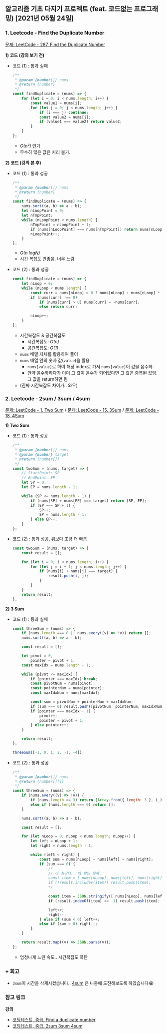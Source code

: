 ## 알고리즘 기초 다지기 프로젝트 (feat. 코드없는 프로그래밍) [2021년 05월 24일]

### **1.** Leetcode - Find the Duplicate Number

[문제: LeetCode - 287. Find the Duplicate Number](https://leetcode.com/problems/find-the-duplicate-number/)

**1) 코드 (강의 보기 전)**

-   코드 (1) : 통과 실패

    ```js
    /**
     * @param {number[]} nums
     * @return {number}
     */
    const findDuplicate = (nums) => {
        for (let i = 0; i < nums.length; i++) {
            const value1 = nums[i];
            for (let j = 0; j < nums.length; j++) {
                if (i === j) continue;
                const value2 = nums[j];
                if (value1 === value2) return value2;
            }
        }
    };
    ```

    -   _O(n²)_ 인가
    -   무수히 많은 값은 처리 불가.

**2) 코드 (강의 본 후)**

-   코드 (1) : 통과 성공

    ```js
    /**
     * @param {number[]} nums
     * @return {number}
     */
    const findDuplicate = (nums) => {
        nums.sort((a, b) => a - b);
        let nLoopPoint = 0;
        let nTmpPoint;
        while (nLoopPoint < nums.length) {
            nTmpPoint = nLoopPoint + 1;
            if (nums[nLoopPoint] === nums[nTmpPoint]) return nums[nLoopPoint];
            nLoopPoint++;
        }
    };
    ```

    -   _O(n logN)_
    -   시간 복잡도 안좋음. 너무 느림

-   코드 (2) : 통과 성공

    ```js
    const findDuplicate = (nums) => {
        let nLoop = 0;
        while (nLoop < nums.length) {
            const curr = nums[nLoop] > 0 ? nums[nLoop] : nums[nLoop] * -1;
            if (nums[curr] !== 0)
                if (nums[curr] > 0) nums[curr] = -nums[curr];
                else return curr;

            nLoop++;
        }
    };
    ```

    -   시간복잡도 & 공간복잡도
        -   시간복잡도: _O(n)_
        -   공간복잡도: _O(1)_
    -   `nums` 배열 자체를 활용하여 풀이
    -   `nums` 배열 안의 숫자 값(`value`)을 활용
        -   `nums[value]`로 하여 해당 index로 가서 `nums[value]`이 값을 음수화.
        -   만약 음수화하다가 이미 그 값이 음수가 되어있다면 그 값은 중복된 값임.  
             그 값을 return하면 됨
    -   (진짜 시간복잡도 차이가.. 와우)

### **2.** Leetcode - 2sum / 3sum / 4sum

[문제: LeetCode - 1. Two Sum](https://leetcode.com/problems/two-sum/) / [문제: LeetCode - 15. 3Sum](https://leetcode.com/problems/3sum/) / [문제: LeetCode - 18. 4Sum](https://leetcode.com/problems/4sum/)

**1) Two Sum**

-   코드 (1) : 통과 성공

    ```js
    /**
     * @param {number[]} nums
     * @param {number} target
     * @return {number[]}
     */
    const twoSum = (nums, target) => {
        // StartPoint: SP
        // EndPoint: EP
        let SP = 0;
        let EP = nums.length - 1;

        while (SP <= nums.length - 1) {
            if (nums[SP] + nums[EP] === target) return [SP, EP];
            if (EP === SP + 1) {
                SP++;
                EP = nums.length - 1;
            } else EP--;
        }
    };
    ```

-   코드 (2) : 통과 성공, 위보다 조금 더 빠름

    ```js
    const twoSum = (nums, target) => {
        const result = [];

        for (let i = 0; i < nums.length; i++) {
            for (let j = i + 1; j < nums.length; j++) {
                if (nums[i] + nums[j] === target) {
                    result.push(i, j);
                }
            }
        }
        return result;
    };
    ```

**2) 3 Sum**

-   코드 (1) : 통과 실패

    ```js
    const threeSum = (nums) => {
        if (nums.length === 0 || nums.every((v) => !v)) return [];
        nums.sort((a, b) => a - b);

        const result = [];

        let pivot = 0,
            pointer = pivot + 1;
        const maxIdx = nums.length - 1;

        while (pivot <= maxIdx) {
            if (pointer === maxIdx) break;
            const pivotNum = nums[pivot];
            const pointerNum = nums[pointer];
            const maxIdxNum = nums[maxIdx];

            const sum = pivotNum + pointerNum + maxIdxNum;
            if (sum === 0) result.push([pivotNum, pointerNum, maxIdxNum]);
            if (pointer === maxIdx - 1) {
                pivot++;
                pointer = pivot + 1;
            } else pointer++;
        }

        return result;
    };

    threeSum([-1, 0, 1, 2, -1, -4]);
    ```

-   코드 (2) : 통과 성공

    ```js
    /**
     * @param {number[]} nums
     * @return {number[][]}
     */
    const threeSum = (nums) => {
        if (nums.every((v) => !v)) {
            if (nums.length >= 3) return [Array.from({ length: 3 }, (_) => 0)];
            else if (nums.length === 0) return [];
        }

        nums.sort((a, b) => a - b);

        const result = [];

        for (let nLoop = 0; nLoop < nums.length; nLoop++) {
            let left = nLoop + 1;
            let right = nums.length - 1;

            while (left < right) {
                const sum = nums[nLoop] + nums[left] + nums[right];
                if (sum === 0) {
                    /*
                    // 아 화난다.. 왜 확인 못해
                    const item = [ nums[nLoop], nums[left], nums[right] ];
                    if (!result.includes(item)) result.push(item);
                    */

                    const item = JSON.stringify([ nums[nLoop], nums[left], nums[right] ]);
                    if (result.indexOf(item) <= -1) result.push(item);

                    left++;
                    right--;
                } else if (sum < 0) left++;
                else if (sum > 0) right--;
            }
        }

        return result.map((v) => JSON.parse(v));
    };
    ```

    -   엄청나게 느린 속도.. 시간복잡도 폭탄

### **+** 회고

-   `3sum`이 시간을 삭제시켰습니다.. [4sum](https://leetcode.com/problems/4sum/) 은 나중에 도전해보도록 하겠습니다😭

### **참고 링크**

**강의**

-   [코딩테스트, 중급, Find a duplicate number](https://youtu.be/k6rsok-7zNA)
-   [코딩테스트, 중급, 2sum 3sum 4sum](https://youtu.be/OYQOe76Zc5I)
